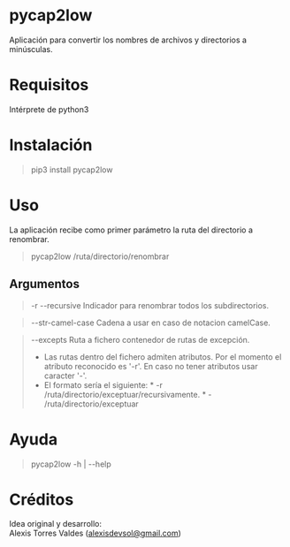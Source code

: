 # pycap2low
Aplicación para convertir los nombres de archivos y directorios a minúsculas.

# Requisitos
Intérprete de python3

# Instalación
> pip3 install pycap2low

# Uso
La aplicación recibe como primer parámetro la ruta del directorio a renombrar.
> pycap2low /ruta/directorio/renombrar

## Argumentos
> -r --recursive Indicador para renombrar todos los subdirectorios.

> --str-camel-case Cadena a usar en caso de notacion camelCase.

> --excepts Ruta a fichero contenedor de rutas de excepción.
>- Las rutas dentro del fichero admiten atributos. Por el momento el atributo reconocido es '-r'. En caso no tener atributos usar caracter '-'.
>- El formato sería el siguiente:
    * -r /ruta/directorio/exceptuar/recursivamente.
    * - /ruta/directorio/exceptuar

# Ayuda
> pycap2low -h | --help

# Créditos
<p>Idea original y desarrollo:<br>
Alexis Torres Valdes (<a href="mailto: alexisdevsol@gmail.com">alexisdevsol@gmail.com</a>)</p>

